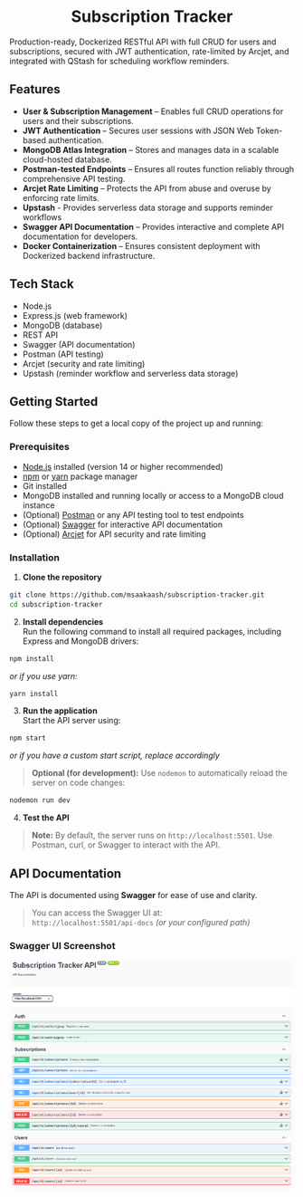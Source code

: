 <h1 align="center">Subscription Tracker</h1>

Production-ready, Dockerized RESTful API with full CRUD for users and subscriptions, secured with JWT authentication, rate-limited by Arcjet, and integrated with QStash for scheduling workflow reminders.

## Features

- **User & Subscription Management** – Enables full CRUD operations for users and their subscriptions.
- **JWT Authentication** – Secures user sessions with JSON Web Token-based authentication.
- **MongoDB Atlas Integration** – Stores and manages data in a scalable cloud-hosted database.
- **Postman-tested Endpoints** – Ensures all routes function reliably through comprehensive API testing.
- **Arcjet Rate Limiting** – Protects the API from abuse and overuse by enforcing rate limits.
- **Upstash** - Provides serverless data storage and supports reminder workflows
- **Swagger API Documentation** – Provides interactive and complete API documentation for developers.
- **Docker Containerization** – Ensures consistent deployment with Dockerized backend infrastructure.

## Tech Stack
- Node.js  
- Express.js (web framework)  
- MongoDB (database)  
- REST API  
- Swagger (API documentation)  
- Postman (API testing)  
- Arcjet (security and rate limiting)
- Upstash (reminder workflow and serverless data storage)


## Getting Started
Follow these steps to get a local copy of the project up and running:


### Prerequisites

- [Node.js](https://nodejs.org/en/download/) installed (version 14 or higher recommended)
- [npm](https://www.npmjs.com/get-npm) or [yarn](https://yarnpkg.com/getting-started/install) package manager
- Git installed
- MongoDB installed and running locally or access to a MongoDB cloud instance
- (Optional) [Postman](https://www.postman.com/) or any API testing tool to test endpoints
- (Optional) [Swagger](https://swagger.io/tools/swagger-ui/) for interactive API documentation
- (Optional) [Arcjet](https://arcjet.com/) for API security and rate limiting

### Installation

1. **Clone the repository**  
```bash
git clone https://github.com/msaakaash/subscription-tracker.git
cd subscription-tracker
```

2. **Install dependencies**  
Run the following command to install all required packages, including Express and MongoDB drivers:  
```bash
npm install
```  
_or if you use yarn:_  
```bash
yarn install
```

3. **Run the application**  
Start the API server using:  
```bash
npm start
```  
_or if you have a custom start script, replace accordingly_

> **Optional (for development):** Use `nodemon` to automatically reload the server on code changes:  
```bash
nodemon run dev
```

4. **Test the API**  
> **Note:** By default, the server runs on `http://localhost:5501`. Use Postman, curl, or Swagger to interact with the API.

## API Documentation

The API is documented using **Swagger** for ease of use and clarity.

> You can access the Swagger UI at:  
> `http://localhost:5501/api-docs` _(or your configured path)_

### Swagger UI Screenshot

![Swagger Docs Screenshot](./docs/swagger-ui.png)

